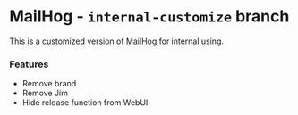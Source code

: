 MailHog - `internal-customize` branch
=========

This is a customized version of [MailHog](https://github.com/mailhog/MailHog) for internal using.


### Features
* Remove brand
* Remove Jim
* Hide release function from WebUI
